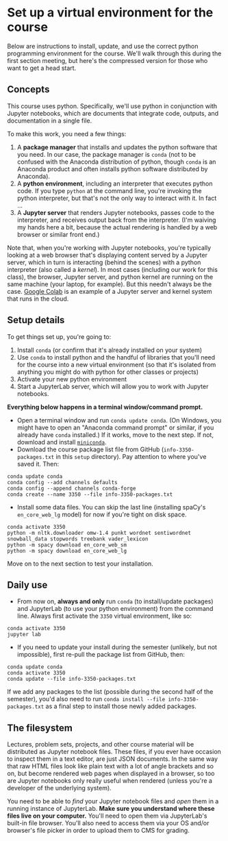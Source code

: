 # Set up a virtual environment for the course

Below are instructions to install, update, and use the correct python programming environment for the course. We'll walk through this during the first section meeting, but here's the compressed version for those who want to get a head start.

## Concepts

This course uses python. Specifically, we'll use python in conjunction with Jupyter notebooks, which are documents that integrate code, outputs, and documentation in a single file.

To make this work, you need a few things:

1. A **package manager** that installs and updates the python software that you need. In our case, the package manager is `conda` (not to be confused with the Anaconda distribution of python, though `conda` is an Anaconda product and often installs python software distributed by Anaconda).
1. A **python environment**, including an interpreter that executes python code. If you type `python` at the command line, you're invoking the python interpreter, but that's not the only way to interact with it. In fact ...
1. A **Jupyter server** that renders Jupyter notebooks, passes code to the interpreter, and receives output back from the interpreter. (I'm waiving my hands here a bit, because the actual rendering is handled by a web browser or similar front end.)

Note that, when you're working with Jupyter notebooks, you're typically looking at a web browser that's displaying content served by a Jupyter server, which in turn is interacting (behind the scenes) with a python interpreter (also called a *kernel*). In most cases (including our work for this class), the browser, Jupyter server, and python kernel are running on the same machine (your laptop, for example). But this needn't always be the case. [Google Colab](https://colab.research.google.com/) is an example of a Jupyter server and kernel system that runs in the cloud.


## Setup details

To get things set up, you're going to:

1. Install `conda` (or confirm that it's already installed on your system)
2. Use `conda` to install python and the handful of libraries that you'll need for the course into a new virtual environment (so that it's isolated from anything you might do with python for other classes or projects)
3. Activate your new python environment
4. Start a JupyterLab server, which will allow you to work with Jupyter notebooks.

**Everything below happens in a terminal window/command prompt.**

  * Open a terminal window and run `conda update conda`. (On Windows, you might have to open an "Anaconda command prompt" or similar, if you already have `conda` installed.) If it works, move to the next step. If not, download and install [`miniconda`](https://docs.conda.io/en/latest/miniconda.html).
  * Download the course package list file from GitHub (`info-3350-packages.txt` in this `setup` directory). Pay attention to where you've saved it. Then:


```
conda update conda
conda config --add channels defaults
conda config --append channels conda-forge
conda create --name 3350 --file info-3350-packages.txt
```

  * Install some data files. You can skip the last line (installing spaCy's `en_core_web_lg` model) for now if you're tight on disk space.

```
conda activate 3350
python -m nltk.downloader omw-1.4 punkt wordnet sentiwordnet snowball_data stopwords treebank vader_lexicon
python -m spacy download en_core_web_sm
python -m spacy download en_core_web_lg
```

Move on to the next section to test your installation.

## Daily use

  * From now on, **always and only** run `conda` (to install/update packages) and JupyterLab (to use your python environment) from the command line. Always first activate the `3350` virtual environment, like so:

```
conda activate 3350
jupyter lab
```

* If you need to update your install during the semester (unlikely, but not impossible), first re-pull the package list from GitHub, then:

```
conda update conda
conda activate 3350
conda update --file info-3350-packages.txt
```

If we add any packages to the list (possible during the second half of the semester), you'd also need to run `conda install --file info-3350-packages.txt` as a final step to install those newly added packages.

## The filesystem

Lectures, problem sets, projects, and other course material will be distributed as Jupyter notebook files. These files, if you ever have occasion to inspect them in a text editor, are just JSON documents. In the same way that raw HTML files look like plain text with a lot of angle brackets and so on, but become rendered web pages when displayed in a browser, so too are Jupyter notebooks only really useful when rendered (unless you're a developer of the underlying system).

You need to be able to *find* your Jupyter notebook files and *open* them in a running instance of JupyterLab. **Make sure you understand where these files live on your computer.** You'll need to open them via JupyterLab's built-in file browser. You'll also need to access them via your OS and/or browser's file picker in order to upload them to CMS for grading.
